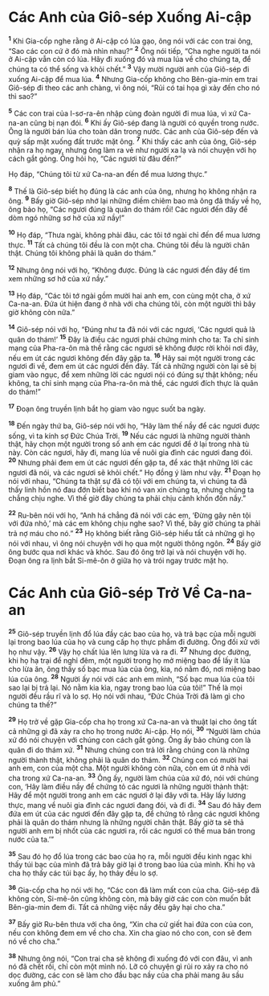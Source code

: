 # Các Anh của Giô-sép Xuống Ai-cập
<sup><b>1</b></sup> Khi Gia-cốp nghe rằng ở Ai-cập có lúa gạo, ông nói với các con trai ông, “Sao các con cứ ở đó mà nhìn nhau?” <sup><b>2</b></sup> Ông nói tiếp, “Cha nghe người ta nói ở Ai-cập vẫn còn có lúa. Hãy đi xuống đó và mua lúa về cho chúng ta, để chúng ta có thể sống và khỏi chết.” <sup><b>3</b></sup> Vậy mười người anh của Giô-sép đi xuống Ai-cập để mua lúa. <sup><b>4</b></sup> Nhưng Gia-cốp không cho Bên-gia-min em trai Giô-sép đi theo các anh chàng, vì ông nói, “Rủi có tai họa gì xảy đến cho nó thì sao?”

<sup><b>5</b></sup> Các con trai của I-sơ-ra-ên nhập cùng đoàn người đi mua lúa, vì xứ Ca-na-an cũng bị nạn đói. <sup><b>6</b></sup> Khi ấy Giô-sép đang là người có quyền trong nước. Ông là người bán lúa cho toàn dân trong nước. Các anh của Giô-sép đến và quỳ sấp mặt xuống đất trước mặt ông. <sup><b>7</b></sup> Khi thấy các anh của ông, Giô-sép nhận ra họ ngay, nhưng ông làm ra vẻ như người xa lạ và nói chuyện với họ cách gắt gỏng. Ông hỏi họ, “Các ngươi từ đâu đến?”

Họ đáp, “Chúng tôi từ xứ Ca-na-an đến để mua lương thực.”

<sup><b>8</b></sup> Thế là Giô-sép biết họ đúng là các anh của ông, nhưng họ không nhận ra ông. <sup><b>9</b></sup> Bấy giờ Giô-sép nhớ lại những điềm chiêm bao mà ông đã thấy về họ, ông bảo họ, “Các ngươi đúng là quân do thám rồi! Các ngươi đến đây để dòm ngó những sơ hở của xứ nầy!”

<sup><b>10</b></sup> Họ đáp, “Thưa ngài, không phải đâu, các tôi tớ ngài chỉ đến để mua lương thực. <sup><b>11</b></sup> Tất cả chúng tôi đều là con một cha. Chúng tôi đều là người chân thật. Chúng tôi không phải là quân do thám.”

<sup><b>12</b></sup> Nhưng ông nói với họ, “Không được. Ðúng là các ngươi đến đây để tìm xem những sơ hở của xứ nầy.”

<sup><b>13</b></sup> Họ đáp, “Các tôi tớ ngài gồm mười hai anh em, con cùng một cha, ở xứ Ca-na-an. Ðứa út hiện đang ở nhà với cha chúng tôi, còn một người thì bây giờ không còn nữa.”

<sup><b>14</b></sup> Giô-sép nói với họ, “Ðúng như ta đã nói với các ngươi, ‘Các ngươi quả là quân do thám!’ <sup><b>15</b></sup> Ðây là điều các ngươi phải chứng minh cho ta: Ta chỉ sinh mạng của Pha-ra-ôn mà thề rằng các ngươi sẽ không được rời khỏi nơi đây, nếu em út các ngươi không đến đây gặp ta. <sup><b>16</b></sup> Hãy sai một người trong các ngươi đi về, đem em út các ngươi đến đây. Tất cả những người còn lại sẽ bị giam vào ngục, để xem những lời các ngươi nói có đúng sự thật không; nếu không, ta chỉ sinh mạng của Pha-ra-ôn mà thề, các ngươi đích thực là quân do thám!”

<sup><b>17</b></sup> Ðoạn ông truyền lịnh bắt họ giam vào ngục suốt ba ngày.

<sup><b>18</b></sup> Ðến ngày thứ ba, Giô-sép nói với họ, “Hãy làm thế nầy để các ngươi được sống, vì ta kính sợ Ðức Chúa Trời. <sup><b>19</b></sup> Nếu các ngươi là những người thành thật, hãy chọn một người trong số anh em các ngươi để ở lại trong nhà tù này. Còn các ngươi, hãy đi, mang lúa về nuôi gia đình các ngươi đang đói. <sup><b>20</b></sup> Nhưng phải đem em út các ngươi đến gặp ta, để xác thật những lời các ngươi đã nói, và các ngươi sẽ khỏi chết.” Họ đồng ý làm như vậy. <sup><b>21</b></sup> Ðoạn họ nói với nhau, “Chúng ta thật sự đã có tội với em chúng ta, vì chúng ta đã thấy linh hồn nó đau đớn biết bao khi nó van xin chúng ta, nhưng chúng ta chẳng chịu nghe. Vì thế giờ đây chúng ta phải chịu cảnh khốn đốn nầy.”

<sup><b>22</b></sup> Ru-bên nói với họ, “Anh há chẳng đã nói với các em, ‘Ðừng gây nên tội với đứa nhỏ,’ mà các em không chịu nghe sao? Vì thế, bây giờ chúng ta phải trả nợ máu cho nó.” <sup><b>23</b></sup> Họ không biết rằng Giô-sép hiểu tất cả những gì họ nói với nhau, vì ông nói chuyện với họ qua một người thông ngôn. <sup><b>24</b></sup> Bấy giờ ông bước qua nơi khác và khóc. Sau đó ông trở lại và nói chuyện với họ. Ðoạn ông ra lịnh bắt Si-mê-ôn ở giữa họ và trói ngay trước mặt họ.


# Các Anh của Giô-sép Trở Về Ca-na-an
<sup><b>25</b></sup> Giô-sép truyền lịnh đổ lúa đầy các bao của họ, và trả bạc của mỗi người lại trong bao lúa của họ và cung cấp họ thực phẩm đi đường. Ông đối xử với họ như vậy. <sup><b>26</b></sup> Vậy họ chất lúa lên lưng lừa và ra đi. <sup><b>27</b></sup> Nhưng dọc đường, khi họ hạ trại để nghỉ đêm, một người trong họ mở miệng bao để lấy ít lúa cho lừa ăn, ông thấy số bạc mua lúa của ông, kìa, nó nằm đó, nơi miệng bao lúa của ông. <sup><b>28</b></sup> Người ấy nói với các anh em mình, “Số bạc mua lúa của tôi sao lại bị trả lại. Nó nằm kia kìa, ngay trong bao lúa của tôi!” Thế là mọi người đều rầu rĩ và lo sợ. Họ nói với nhau, “Ðức Chúa Trời đã làm gì cho chúng ta thế?”

<sup><b>29</b></sup> Họ trở về gặp Gia-cốp cha họ trong xứ Ca-na-an và thuật lại cho ông tất cả những gì đã xảy ra cho họ trong nước Ai-cập. Họ nói, <sup><b>30</b></sup> “Người làm chúa xứ đó nói chuyện với chúng con cách gắt gỏng. Ông ấy bảo chúng con là quân đi do thám xứ. <sup><b>31</b></sup> Nhưng chúng con trả lời rằng chúng con là những người thành thật, không phải là quân do thám. <sup><b>32</b></sup> Chúng con có mười hai anh em, con của một cha. Một người không còn nữa, còn em út ở nhà với cha trong xứ Ca-na-an. <sup><b>33</b></sup> Ông ấy, người làm chúa của xứ đó, nói với chúng con, ‘Hãy làm điều nầy để chứng tỏ các ngươi là những người thành thật: Hãy để một người trong anh em các ngươi ở lại đây với ta. Hãy lấy lương thực, mang về nuôi gia đình các ngươi đang đói, và đi đi. <sup><b>34</b></sup> Sau đó hãy đem đứa em út của các ngươi đến đây gặp ta, để chứng tỏ rằng các ngươi không phải là quân do thám nhưng là những người chân thật. Bấy giờ ta sẽ thả người anh em bị nhốt của các ngươi ra, rồi các ngươi có thể mua bán trong nước của ta.’”

<sup><b>35</b></sup> Sau đó họ đổ lúa trong các bao của họ ra, mỗi người đều kinh ngạc khi thấy túi bạc của mình đã trả bây giờ lại ở trong bao lúa của mình. Khi họ và cha họ thấy các túi bạc ấy, họ thảy đều lo sợ.

<sup><b>36</b></sup> Gia-cốp cha họ nói với họ, “Các con đã làm mất con của cha. Giô-sép đã không còn, Si-mê-ôn cũng không còn, mà bây giờ các con còn muốn bắt Bên-gia-min đem đi. Tất cả những việc nầy đều gây hại cho cha.”

<sup><b>37</b></sup> Bấy giờ Ru-bên thưa với cha ông, “Xin cha cứ giết hai đứa con của con, nếu con không đem em về cho cha. Xin cha giao nó cho con, con sẽ đem nó về cho cha.”

<sup><b>38</b></sup> Nhưng ông nói, “Con trai cha sẽ không đi xuống đó với con đâu, vì anh nó đã chết rồi, chỉ còn một mình nó. Lỡ có chuyện gì rủi ro xảy ra cho nó dọc đường, các con sẽ làm cho đầu bạc nầy của cha phải mang âu sầu xuống âm phủ.”